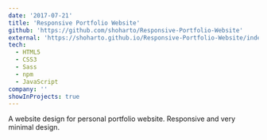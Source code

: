 ```yaml
---
date: '2017-07-21'
title: 'Responsive Portfolio Website'
github: 'https://github.com/shoharto/Responsive-Portfolio-Website'
external: 'https://shoharto.github.io/Responsive-Portfolio-Website/index.html'
tech:
  - HTML5
  - CSS3
  - Sass
  - npm
  - JavaScript
company: ''
showInProjects: true
---
```


A website design for personal portfolio website. Responsive and very minimal design.
